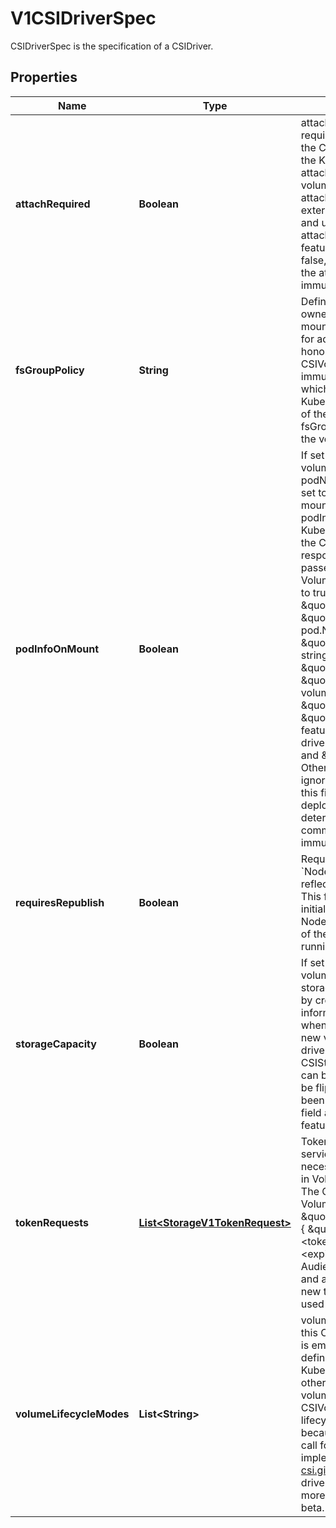 

# V1CSIDriverSpec

CSIDriverSpec is the specification of a CSIDriver.
## Properties

Name | Type | Description | Notes
------------ | ------------- | ------------- | -------------
**attachRequired** | **Boolean** | attachRequired indicates this CSI volume driver requires an attach operation (because it implements the CSI ControllerPublishVolume() method), and that the Kubernetes attach detach controller should call the attach volume interface which checks the volumeattachment status and waits until the volume is attached before proceeding to mounting. The CSI external-attacher coordinates with CSI volume driver and updates the volumeattachment status when the attach operation is complete. If the CSIDriverRegistry feature gate is enabled and the value is specified to false, the attach operation will be skipped. Otherwise the attach operation will be called.  This field is immutable. |  [optional]
**fsGroupPolicy** | **String** | Defines if the underlying volume supports changing ownership and permission of the volume before being mounted. Refer to the specific FSGroupPolicy values for additional details. This field is beta, and is only honored by servers that enable the CSIVolumeFSGroupPolicy feature gate.  This field is immutable.  Defaults to ReadWriteOnceWithFSType, which will examine each volume to determine if Kubernetes should modify ownership and permissions of the volume. With the default policy the defined fsGroup will only be applied if a fstype is defined and the volume&#39;s access mode contains ReadWriteOnce. |  [optional]
**podInfoOnMount** | **Boolean** | If set to true, podInfoOnMount indicates this CSI volume driver requires additional pod information (like podName, podUID, etc.) during mount operations. If set to false, pod information will not be passed on mount. Default is false. The CSI driver specifies podInfoOnMount as part of driver deployment. If true, Kubelet will pass pod information as VolumeContext in the CSI NodePublishVolume() calls. The CSI driver is responsible for parsing and validating the information passed in as VolumeContext. The following VolumeConext will be passed if podInfoOnMount is set to true. This list might grow, but the prefix will be used. \&quot;csi.storage.k8s.io/pod.name\&quot;: pod.Name \&quot;csi.storage.k8s.io/pod.namespace\&quot;: pod.Namespace \&quot;csi.storage.k8s.io/pod.uid\&quot;: string(pod.UID) \&quot;csi.storage.k8s.io/ephemeral\&quot;: \&quot;true\&quot; if the volume is an ephemeral inline volume                                 defined by a CSIVolumeSource, otherwise \&quot;false\&quot;  \&quot;csi.storage.k8s.io/ephemeral\&quot; is a new feature in Kubernetes 1.16. It is only required for drivers which support both the \&quot;Persistent\&quot; and \&quot;Ephemeral\&quot; VolumeLifecycleMode. Other drivers can leave pod info disabled and/or ignore this field. As Kubernetes 1.15 doesn&#39;t support this field, drivers can only support one mode when deployed on such a cluster and the deployment determines which mode that is, for example via a command line parameter of the driver.  This field is immutable. |  [optional]
**requiresRepublish** | **Boolean** | RequiresRepublish indicates the CSI driver wants &#x60;NodePublishVolume&#x60; being periodically called to reflect any possible change in the mounted volume. This field defaults to false.  Note: After a successful initial NodePublishVolume call, subsequent calls to NodePublishVolume should only update the contents of the volume. New mount points will not be seen by a running container. |  [optional]
**storageCapacity** | **Boolean** | If set to true, storageCapacity indicates that the CSI volume driver wants pod scheduling to consider the storage capacity that the driver deployment will report by creating CSIStorageCapacity objects with capacity information.  The check can be enabled immediately when deploying a driver. In that case, provisioning new volumes with late binding will pause until the driver deployment has published some suitable CSIStorageCapacity object.  Alternatively, the driver can be deployed with the field unset or false and it can be flipped later when storage capacity information has been published.  This field is immutable.  This is a beta field and only available when the CSIStorageCapacity feature is enabled. The default is false. |  [optional]
**tokenRequests** | [**List&lt;StorageV1TokenRequest&gt;**](StorageV1TokenRequest.md) | TokenRequests indicates the CSI driver needs pods&#39; service account tokens it is mounting volume for to do necessary authentication. Kubelet will pass the tokens in VolumeContext in the CSI NodePublishVolume calls. The CSI driver should parse and validate the following VolumeContext: \&quot;csi.storage.k8s.io/serviceAccount.tokens\&quot;: {   \&quot;&lt;audience&gt;\&quot;: {     \&quot;token\&quot;: &lt;token&gt;,     \&quot;expirationTimestamp\&quot;: &lt;expiration timestamp in RFC3339&gt;,   },   ... }  Note: Audience in each TokenRequest should be different and at most one token is empty string. To receive a new token after expiry, RequiresRepublish can be used to trigger NodePublishVolume periodically. |  [optional]
**volumeLifecycleModes** | **List&lt;String&gt;** | volumeLifecycleModes defines what kind of volumes this CSI volume driver supports. The default if the list is empty is \&quot;Persistent\&quot;, which is the usage defined by the CSI specification and implemented in Kubernetes via the usual PV/PVC mechanism. The other mode is \&quot;Ephemeral\&quot;. In this mode, volumes are defined inline inside the pod spec with CSIVolumeSource and their lifecycle is tied to the lifecycle of that pod. A driver has to be aware of this because it is only going to get a NodePublishVolume call for such a volume. For more information about implementing this mode, see https://kubernetes-csi.github.io/docs/ephemeral-local-volumes.html A driver can support one or more of these modes and more modes may be added in the future. This field is beta.  This field is immutable. |  [optional]



